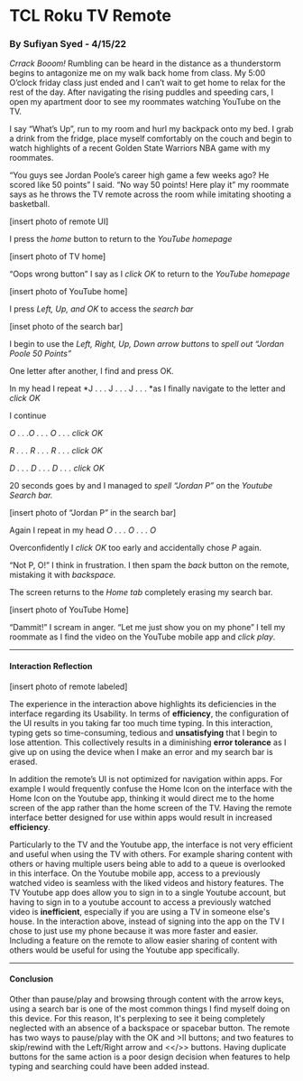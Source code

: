 # TCL Roku TV Remote 
### By Sufiyan Syed - 4/15/22

*Crrack Booom!* Rumbling can be heard in the distance as a thunderstorm begins to antagonize me on my walk back home from class. My 5:00 O’clock friday class just ended and I can’t wait to get home to relax for the rest of the day. After navigating the rising puddles and speeding cars, I open my apartment door to see my roommates watching YouTube on the TV. 

I say “What’s Up”, run to my room and hurl my backpack onto my bed. I grab a drink from the fridge, place myself comfortably on the couch and begin to watch highlights of a recent Golden State Warriors NBA game with my roommates.

“You guys see Jordan Poole’s career high game a few weeks ago? He scored like 50 points” I said. “No way 50 points! Here play it” my roommate says as he throws the TV remote across the room while imitating shooting a basketball. 

[insert photo of remote UI] 

I press the *home* button to return to the *YouTube homepage* 

[insert photo of TV home] 

“Oops wrong button” I say as I *click OK* to return to the *YouTube homepage*

[insert photo of YouTube home] 

I press *Left, Up, and OK* to access the *search bar*

[inset photo of the search bar] 

I begin to use the *Left, Right, Up, Down arrow buttons* to *spell out “Jordan Poole 50 Points”*

One letter after another, I find and press OK. 

In my head I repeat *J . . . J . . . J . . . *as I finally navigate to the letter and *click OK*

I continue 

*O . . .O . . . O . . . click OK* 

*R . . . R . . . R . . . click OK*

*D . . . D . . . D . . . click OK*

20 seconds goes by and I managed to *spell “Jordan P”* on the *Youtube Search bar.*

[insert photo of “Jordan P” in the search bar] 

Again I repeat in my head *O . . . O . . . O*

Overconfidently I *click OK* too early and accidentally chose *P* again. 

“Not P, O!” I think in frustration. I then spam the *back* button on the remote, mistaking it with *backspace.* 

The screen returns to the *Home tab* completely erasing my search bar.

[insert photo of YouTube Home] 

“Dammit!” I scream in anger. “Let me just show you on my phone” I tell my roommate as I find the video on the YouTube mobile app and *click play*.

- - - - - - - - - - - -

#### Interaction Reflection 

[insert photo of remote labeled] 

The experience in the interaction above highlights its deficiencies in the interface regarding its Usability. In terms of **efficiency**, the configuration of the UI results in you taking far too much time typing. In this interaction, typing gets so time-consuming, tedious and **unsatisfying** that I begin to lose attention. This collectively results in a diminishing **error tolerance** as I give up on using the device when I make an error and my search bar is erased. 

In addition the remote’s UI is not optimized for navigation within apps. For example I would frequently confuse the Home Icon on the interface with the Home Icon on the Youtube app, thinking it would direct me to the home screen of the app rather than the home screen of the TV. Having the remote interface better designed for use within apps would result in increased **efficiency**. 

Particularly to the TV and the Youtube app, the interface is not very efficient and useful when using the TV with others. For example sharing content with others or having multiple users being able to add to a queue is overlooked in this interface. On the Youtube mobile app, access to a previously watched video is seamless with the liked videos and history features. The TV Youtube app does allow you to sign in to a single Youtube account, but having to sign in to a youtube account to access a previously watched video is **inefficient**, especially if you are using a TV in someone else's house. In the interaction above, instead of signing into the app on the TV I chose to just use my phone because it was more faster and easier. Including a feature on the remote to allow easier sharing of content with others would be useful for using the Youtube app specifically. 

- - - - - - - - - - - -

#### Conclusion 

Other than pause/play and browsing through content with the arrow keys, using a search bar is one of the most common things I find myself doing on this device. For this reason, It's perplexing to see it being completely neglected with an absence of a backspace or spacebar button. The remote has two ways to pause/play with the OK and >II buttons; and two features to skip/rewind with the Left/Right arrow and <</>> buttons. Having duplicate buttons for the same action is a poor design decision when features to help typing and searching could have been added instead. 


